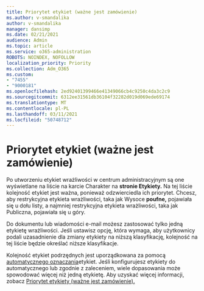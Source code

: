 ```yaml
---
title: Priorytet etykiet (ważne jest zamówienie)
ms.author: v-smandalika
author: v-smandalika
manager: dansimp
ms.date: 02/21/2021
audience: Admin
ms.topic: article
ms.service: o365-administration
ROBOTS: NOINDEX, NOFOLLOW
localization_priority: Priority
ms.collection: Adm_O365
ms.custom:
- "7455"
- "9000181"
ms.openlocfilehash: 2ed92401399466e41349066cb4c9250c4da3c2c9
ms.sourcegitcommit: 6312ee31561db36104f32282d019d069ede69174
ms.translationtype: MT
ms.contentlocale: pl-PL
ms.lasthandoff: 03/11/2021
ms.locfileid: "50748712"
---
```

# <a name="label-priority-order-matters"></a>Priorytet etykiet (ważne jest zamówienie)

Po utworzeniu etykiet wrażliwości w centrum administracyjnym są  one wyświetlane na liście na karcie Charakter na **stronie Etykiety.** Na tej liście kolejność etykiet jest ważna, ponieważ odzwierciedla ich priorytet. Chcesz, aby restrykcyjna etykieta wrażliwości, taka jak Wysoce **poufne,** pojawiała się u dołu listy, a najmniej restrykcyjna etykieta wrażliwości, taka jak Publiczna, pojawiała się u góry.

Do dokumentu lub wiadomości e-mail możesz zastosować tylko jedną etykietę wrażliwości. Jeśli ustawisz opcję, która wymaga, aby użytkownicy podali uzasadnienie dla zmiany etykiety na niższą klasyfikację, kolejność na tej liście będzie określać niższe klasyfikacje.

Kolejność etykiet podrzędnych jest uporządkowana za pomocą [automatycznego oznaczania](https://docs.microsoft.com/microsoft-365/compliance/apply-sensitivity-label-automatically)etykiet. Jeśli konfigurujesz etykiety do automatycznego lub zgodnie z zaleceniem, wiele dopasowania może spowodować więcej niż jedną etykietę. Aby uzyskać więcej informacji, zobacz [Priorytet etykiety (ważne jest zamówienie).](https://docs.microsoft.com/microsoft-365/compliance/sensitivity-labels)